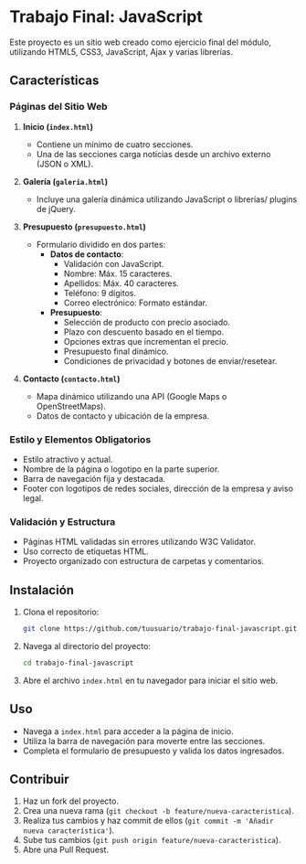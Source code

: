 # Trabajo Final: JavaScript

Este proyecto es un sitio web creado como ejercicio final del módulo, utilizando HTML5, CSS3, JavaScript, Ajax y varias librerías.

## Características

### Páginas del Sitio Web

1. **Inicio (`index.html`)**
   - Contiene un mínimo de cuatro secciones.
   - Una de las secciones carga noticias desde un archivo externo (JSON o XML).

2. **Galería (`galeria.html`)**
   - Incluye una galería dinámica utilizando JavaScript o librerías/ plugins de jQuery.

3. **Presupuesto (`presupuesto.html`)**
   - Formulario dividido en dos partes:
     - **Datos de contacto**:
       - Validación con JavaScript.
       - Nombre: Máx. 15 caracteres.
       - Apellidos: Máx. 40 caracteres.
       - Teléfono: 9 dígitos.
       - Correo electrónico: Formato estándar.
     - **Presupuesto**:
       - Selección de producto con precio asociado.
       - Plazo con descuento basado en el tiempo.
       - Opciones extras que incrementan el precio.
       - Presupuesto final dinámico.
       - Condiciones de privacidad y botones de enviar/resetear.

4. **Contacto (`contacto.html`)**
   - Mapa dinámico utilizando una API (Google Maps o OpenStreetMaps).
   - Datos de contacto y ubicación de la empresa.

### Estilo y Elementos Obligatorios
   - Estilo atractivo y actual.
   - Nombre de la página o logotipo en la parte superior.
   - Barra de navegación fija y destacada.
   - Footer con logotipos de redes sociales, dirección de la empresa y aviso legal.

### Validación y Estructura
   - Páginas HTML validadas sin errores utilizando W3C Validator.
   - Uso correcto de etiquetas HTML.
   - Proyecto organizado con estructura de carpetas y comentarios.

## Instalación

1. Clona el repositorio:
    ```sh
    git clone https://github.com/tuusuario/trabajo-final-javascript.git
    ```
2. Navega al directorio del proyecto:
    ```sh
    cd trabajo-final-javascript
    ```
3. Abre el archivo `index.html` en tu navegador para iniciar el sitio web.

## Uso

- Navega a `index.html` para acceder a la página de inicio.
- Utiliza la barra de navegación para moverte entre las secciones.
- Completa el formulario de presupuesto y valida los datos ingresados.

## Contribuir

1. Haz un fork del proyecto.
2. Crea una nueva rama (`git checkout -b feature/nueva-caracteristica`).
3. Realiza tus cambios y haz commit de ellos (`git commit -m 'Añadir nueva característica'`).
4. Sube tus cambios (`git push origin feature/nueva-caracteristica`).
5. Abre una Pull Request.

